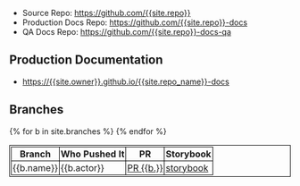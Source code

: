 ---
---

* Source Repo: <https://github.com/{{site.repo}}>
* Production Docs Repo: <https://github.com/{{site.repo}}-docs>
* QA Docs Repo: <https://github.com/{{site.repo}}-docs-qa>

## Production Documentation

* <https://{{site.owner}}.github.io/{{site.repo_name}}-docs>

## Branches

<style>
table, th, td {
  border: 1px solid black;
  border-collapse: collapse;
  padding: 2px;
}
tr:nth-child(even) {background-color: #f2f2f2;}
</style>

<table>
<thead>
<tr>
<th>Branch</th>
<th>Who Pushed It</th>
<th>PR</th>
<th>Storybook</th>
</tr>
</thead>
<tbody>
{% for b in site.branches %}
<tr>
<td>{{b.name}}</td>
<td>{{b.actor}}</td>
<td><a href="{{b.pull_request_url}}">PR {{b.}}</a></td>
<td><a href="storybook-qa/{{b.name}}">storybook</a></td>
</tr>
{% endfor %}
</tbody>
</table>

